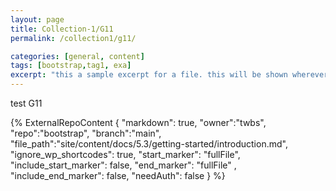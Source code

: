 ```yaml
---
layout: page
title: Collection-1/G11
permalink: /collection1/g11/

categories: [general, content]
tags: [bootstrap,tag1, exa]
excerpt: "this a sample excerpt for a file. this will be shown wherever exerpt is needed"
---
```


test G11

{% 
    ExternalRepoContent  { 
        "markdown": true,
        "owner":"twbs", 
        "repo":"bootstrap", 
        "branch":"main", 
        "file_path":"site/content/docs/5.3/getting-started/introduction.md", 
        "ignore_wp_shortcodes": true, 
        "start_marker": "fullFile",
        "include_start_marker": false,
        "end_marker": "fullFile" ,
        "include_end_marker": false,
        "needAuth": false
    }
%}